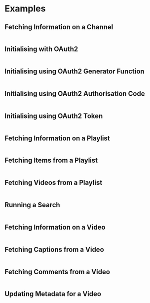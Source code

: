 # Examples

## Fetching Information on a Channel
```{literalinclude} ../../../examples/channel.py
```

## Initialising with OAuth2
```{literalinclude} ../../../examples/oauth2.py
```

## Initialising using OAuth2 Generator Function
```{literalinclude} ../../../examples/oauth2-generator.py
```

## Initialising using OAuth2 Authorisation Code
```{literalinclude} ../../../examples/oauth2-auth-code.py
```

## Initialising using OAuth2 Token
```{literalinclude} ../../../examples/oauth2-token.py
```

## Fetching Information on a Playlist
```{literalinclude} ../../../examples/playlist.py
```

## Fetching Items from a Playlist
```{literalinclude} ../../../examples/playlist-items.py
```

## Fetching Videos from a Playlist
```{literalinclude} ../../../examples/playlist-videos.py
```

## Running a Search
```{literalinclude} ../../../examples/search.py
```

## Fetching Information on a Video
```{literalinclude} ../../../examples/video.py
```

## Fetching Captions from a Video
```{literalinclude} ../../../examples/video-captions.py
```

## Fetching Comments from a Video
```{literalinclude} ../../../examples/video-comments.py
```

## Updating Metadata for a Video
```{literalinclude} ../../../examples/update-video.py
```